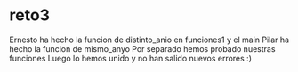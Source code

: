 # reto3
Ernesto ha hecho la funcion de distinto_anio en funciones1 y el main
Pilar ha hecho la funcion de mismo_anyo
Por separado hemos probado nuestras funciones
Luego lo hemos unido y no han salido nuevos errores :)
